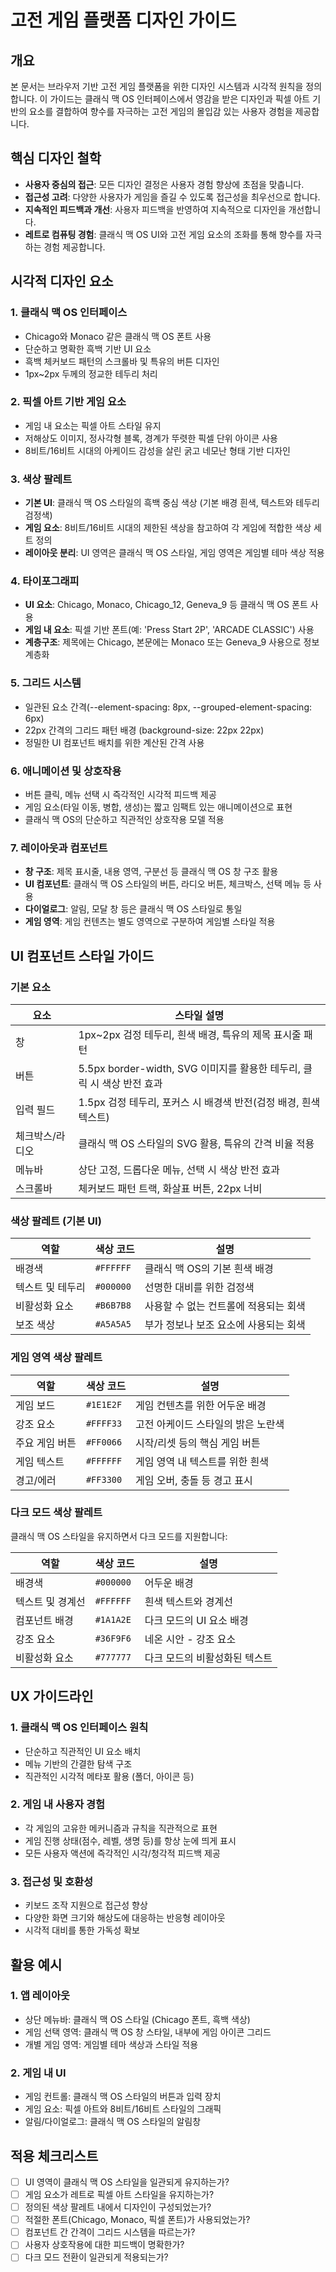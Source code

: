 # 고전 게임 플랫폼 디자인 가이드

## 개요
본 문서는 브라우저 기반 고전 게임 플랫폼을 위한 디자인 시스템과 시각적 원칙을 정의합니다. 
이 가이드는 클래식 맥 OS 인터페이스에서 영감을 받은 디자인과 픽셀 아트 기반의 요소를 결합하여
향수를 자극하는 고전 게임의 몰입감 있는 사용자 경험을 제공합니다.

## 핵심 디자인 철학
- **사용자 중심의 접근**: 모든 디자인 결정은 사용자 경험 향상에 초점을 맞춥니다.
- **접근성 고려**: 다양한 사용자가 게임을 즐길 수 있도록 접근성을 최우선으로 합니다.
- **지속적인 피드백과 개선**: 사용자 피드백을 반영하여 지속적으로 디자인을 개선합니다.
- **레트로 컴퓨팅 경험**: 클래식 맥 OS UI와 고전 게임 요소의 조화를 통해 향수를 자극하는 경험 제공합니다.

## 시각적 디자인 요소

### 1. 클래식 맥 OS 인터페이스
- Chicago와 Monaco 같은 클래식 맥 OS 폰트 사용
- 단순하고 명확한 흑백 기반 UI 요소
- 흑백 체커보드 패턴의 스크롤바 및 특유의 버튼 디자인
- 1px~2px 두께의 정교한 테두리 처리

### 2. 픽셀 아트 기반 게임 요소
- 게임 내 요소는 픽셀 아트 스타일 유지
- 저해상도 이미지, 정사각형 블록, 경계가 뚜렷한 픽셀 단위 아이콘 사용
- 8비트/16비트 시대의 아케이드 감성을 살린 굵고 네모난 형태 기반 디자인

### 3. 색상 팔레트
- **기본 UI**: 클래식 맥 OS 스타일의 흑백 중심 색상 (기본 배경 흰색, 텍스트와 테두리 검정색)
- **게임 요소**: 8비트/16비트 시대의 제한된 색상을 참고하여 각 게임에 적합한 색상 세트 정의
- **레이아웃 분리**: UI 영역은 클래식 맥 OS 스타일, 게임 영역은 게임별 테마 색상 적용

### 4. 타이포그래피
- **UI 요소**: Chicago, Monaco, Chicago_12, Geneva_9 등 클래식 맥 OS 폰트 사용
- **게임 내 요소**: 픽셀 기반 폰트(예: 'Press Start 2P', 'ARCADE CLASSIC') 사용
- **계층구조**: 제목에는 Chicago, 본문에는 Monaco 또는 Geneva_9 사용으로 정보 계층화

### 5. 그리드 시스템
- 일관된 요소 간격(--element-spacing: 8px, --grouped-element-spacing: 6px)
- 22px 간격의 그리드 패턴 배경 (background-size: 22px 22px)
- 정밀한 UI 컴포넌트 배치를 위한 계산된 간격 사용

### 6. 애니메이션 및 상호작용
- 버튼 클릭, 메뉴 선택 시 즉각적인 시각적 피드백 제공
- 게임 요소(타일 이동, 병합, 생성)는 짧고 임팩트 있는 애니메이션으로 표현
- 클래식 맥 OS의 단순하고 직관적인 상호작용 모델 적용

### 7. 레이아웃과 컴포넌트
- **창 구조**: 제목 표시줄, 내용 영역, 구분선 등 클래식 맥 OS 창 구조 활용
- **UI 컴포넌트**: 클래식 맥 OS 스타일의 버튼, 라디오 버튼, 체크박스, 선택 메뉴 등 사용
- **다이얼로그**: 알림, 모달 창 등은 클래식 맥 OS 스타일로 통일
- **게임 영역**: 게임 컨텐츠는 별도 영역으로 구분하여 게임별 스타일 적용

## UI 컴포넌트 스타일 가이드

### 기본 요소
| 요소 | 스타일 설명 |
|------|-----------|
| 창 | 1px~2px 검정 테두리, 흰색 배경, 특유의 제목 표시줄 패턴 |
| 버튼 | 5.5px border-width, SVG 이미지를 활용한 테두리, 클릭 시 색상 반전 효과 |
| 입력 필드 | 1.5px 검정 테두리, 포커스 시 배경색 반전(검정 배경, 흰색 텍스트) |
| 체크박스/라디오 | 클래식 맥 OS 스타일의 SVG 활용, 특유의 간격 비율 적용 |
| 메뉴바 | 상단 고정, 드롭다운 메뉴, 선택 시 색상 반전 효과 |
| 스크롤바 | 체커보드 패턴 트랙, 화살표 버튼, 22px 너비 |

### 색상 팔레트 (기본 UI)

| 역할 | 색상 코드 | 설명 |
|------|-----------|------|
| 배경색 | `#FFFFFF` | 클래식 맥 OS의 기본 흰색 배경 |
| 텍스트 및 테두리 | `#000000` | 선명한 대비를 위한 검정색 |
| 비활성화 요소 | `#B6B7B8` | 사용할 수 없는 컨트롤에 적용되는 회색 |
| 보조 색상 | `#A5A5A5` | 부가 정보나 보조 요소에 사용되는 회색 |

### 게임 영역 색상 팔레트

| 역할 | 색상 코드 | 설명 |
|------|-----------|------|
| 게임 보드 | `#1E1E2F` | 게임 컨텐츠를 위한 어두운 배경 |
| 강조 요소 | `#FFFF33` | 고전 아케이드 스타일의 밝은 노란색 |
| 주요 게임 버튼 | `#FF0066` | 시작/리셋 등의 핵심 게임 버튼 |
| 게임 텍스트 | `#FFFFFF` | 게임 영역 내 텍스트를 위한 흰색 |
| 경고/에러 | `#FF3300` | 게임 오버, 충돌 등 경고 표시 |

### 다크 모드 색상 팔레트

클래식 맥 OS 스타일을 유지하면서 다크 모드를 지원합니다:

| 역할 | 색상 코드 | 설명 |
|------|-----------|------|
| 배경색 | `#000000` | 어두운 배경 |
| 텍스트 및 경계선 | `#FFFFFF` | 흰색 텍스트와 경계선 |
| 컴포넌트 배경 | `#1A1A2E` | 다크 모드의 UI 요소 배경 |
| 강조 요소 | `#36F9F6` | 네온 시안 - 강조 요소 |
| 비활성화 요소 | `#777777` | 다크 모드의 비활성화된 텍스트 |

## UX 가이드라인

### 1. 클래식 맥 OS 인터페이스 원칙
- 단순하고 직관적인 UI 요소 배치
- 메뉴 기반의 간결한 탐색 구조
- 직관적인 시각적 메타포 활용 (폴더, 아이콘 등)

### 2. 게임 내 사용자 경험
- 각 게임의 고유한 메커니즘과 규칙을 직관적으로 표현
- 게임 진행 상태(점수, 레벨, 생명 등)를 항상 눈에 띄게 표시
- 모든 사용자 액션에 즉각적인 시각/청각적 피드백 제공

### 3. 접근성 및 호환성
- 키보드 조작 지원으로 접근성 향상
- 다양한 화면 크기와 해상도에 대응하는 반응형 레이아웃
- 시각적 대비를 통한 가독성 확보

## 활용 예시

### 1. 앱 레이아웃
- 상단 메뉴바: 클래식 맥 OS 스타일 (Chicago 폰트, 흑백 색상)
- 게임 선택 영역: 클래식 맥 OS 창 스타일, 내부에 게임 아이콘 그리드
- 개별 게임 영역: 게임별 테마 색상과 스타일 적용

### 2. 게임 내 UI
- 게임 컨트롤: 클래식 맥 OS 스타일의 버튼과 입력 장치
- 게임 요소: 픽셀 아트와 8비트/16비트 스타일의 그래픽
- 알림/다이얼로그: 클래식 맥 OS 스타일의 알림창

## 적용 체크리스트
- [ ] UI 영역이 클래식 맥 OS 스타일을 일관되게 유지하는가?
- [ ] 게임 요소가 레트로 픽셀 아트 스타일을 유지하는가?
- [ ] 정의된 색상 팔레트 내에서 디자인이 구성되었는가?
- [ ] 적절한 폰트(Chicago, Monaco, 픽셀 폰트)가 사용되었는가?
- [ ] 컴포넌트 간 간격이 그리드 시스템을 따르는가?
- [ ] 사용자 상호작용에 대한 피드백이 명확한가?
- [ ] 다크 모드 전환이 일관되게 적용되는가?
